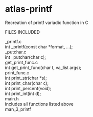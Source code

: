 # atlas-printf
Recreation of printf variadic function in C

FILES INCLUDED

_printf.c \
	int _printf(const char *format, ...); \
_putchar.c \
	int _putchar(char c); \
get_print_func.c \
	int get_print_func(char t, va_list args); \
print_func.c \
	int print_str(char *s); \
	int print_char(char c); \
	int print_percent(void); \
	int print_int(int d); \
main.h \
	includes all functions listed above \
man_3_printf
